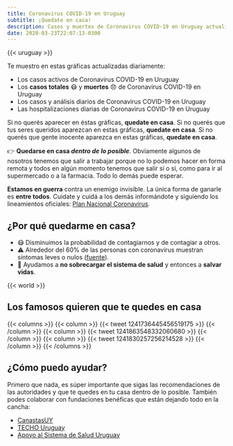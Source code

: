 ```yaml
---
title: Coronavirus COVID-19 en Uruguay
subtitle: ¡Quedate en casa!
description: Casos y muertes de Coronavirus COVID-19 en Uruguay actualizado diariamente. Si no querés aparecer en este sitio, quedate en casa.
date: 2020-03-23T22:07:13-0300
---
```


{{< uruguay >}}

Te muestro en estas gráficas actualizadas diariamente:

* Los casos activos de Coronavirus COVID-19 en Uruguay
* Los **casos totales** 😷 y **muertes** 😞 de Coronavirus COVID-19 en Uruguay
* Los casos y análisis diarios de Coronavirus COVID-19 en Uruguay
* Las hospitalizaciones diarias de Coronavirus COVID-19 en Uruguay

Si no querés aparecer en éstas gráficas, **quedate en casa**. Si no querés que tus seres queridos aparezcan en estas gráficas, **quedate en casa**. Si no querés que gente inocente aparezca en estas gráficas, **quedate en casa**.

👉 **Quedarse en casa _dentro de lo posible_**. Obviamente algunos de nosotros tenemos que salir a trabajar porque no lo podemos hacer en forma remota y todos en algún momento tenemos que salir sí o sí, como para ir al supermercado o a la farmacia. Todo lo demás puede esperar.

**Estamos en guerra** contra un enemigo invisible. La única forma de ganarle es **entre todos**. Cuidate y cuidá a los demás informándote y siguiendo los lineamientos oficiales: [Plan Nacional Coronavirus][MSP_coronavirus].

## ¿Por qué quedarme en casa?

* 😷 Disminuímos la probabilidad de contagiarnos y de contagiar a otros.
* ⚠️ Alrededor del 60% de las personas con coronavirus muestran síntomas leves o nulos ([fuente][asymptomatic_cases]).
* 🏥 Ayudamos a **no sobrecargar el sistema de salud** y entonces a **salvar vidas**.

{{< world >}}

## Los famosos quieren que te quedes en casa

{{< columns >}}
{{< column >}}
{{< tweet 1241736445456519175 >}}
{{< /column >}}
{{< column >}}
{{< tweet 1241863548332060680 >}}
{{< /column >}}
{{< column >}}
{{< tweet 1241830257256214528 >}}
{{< /column >}}
{{< /columns >}}

## ¿Cómo puedo ayudar?

Primero que nada, es súper importante que sigas las recomendaciones de las autoridades y que te quedes en tu casa dentro de lo posible. También podes colaborar con fundaciones benéficas que están dejando todo en la cancha:

* [CanastasUY][canastas]
* [TECHO Uruguay][techouy]
* [Apoyo al Sistema de Salud Uruguay][colecta]

[MSP_coronavirus]: https://www.gub.uy/ministerio-salud-publica/comunicacion/publicaciones/informacion-para-poblacion
[coronaviruswikipedia]: https://es.wikipedia.org/wiki/Pandemia_de_enfermedad_por_coronavirus_de_2020_en_Uruguay
[asymptomatic_cases]: https://www.medrxiv.org/content/10.1101/2020.03.03.20030593v1
[canastas]: https://www.instagram.com/canastasuy/
[techouy]: https://www.instagram.com/techo_uy/
[colecta]: https://bit.ly/2U1hjnu
